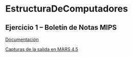 # EstructuraDeComputadores

## Ejercicio 1 – Boletín de Notas MIPS  
[Documentación](https://github.com/Lopeez29/EstructuraDeComputadores/blob/main/Documentacion/Ejercicio%201.md)

 [Capturas de la salida en MARS 4.5](https://github.com/Lopeez29/EstructuraDeComputadores/blob/main/Documentacion/Capturas%20de%20la%20salida%20en%20MARS%204.5)
